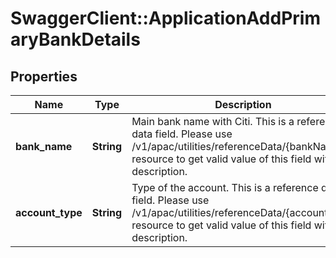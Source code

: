 # SwaggerClient::ApplicationAddPrimaryBankDetails

## Properties
Name | Type | Description | Notes
------------ | ------------- | ------------- | -------------
**bank_name** | **String** | Main bank name with Citi. This is a reference data field. Please use /v1/apac/utilities/referenceData/{bankName} resource to get valid value of this field with description. | [optional] 
**account_type** | **String** | Type of the account. This is a reference data field. Please use /v1/apac/utilities/referenceData/{accountType} resource to get valid value of this field with description. | [optional] 

